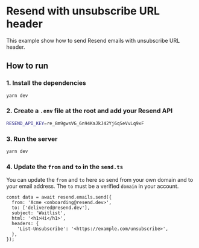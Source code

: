 # Resend with unsubscribe URL header

This example show how to send Resend emails with unsubscribe URL header.

## How to run

### 1. Install the dependencies

```bash
yarn dev
```

### 2. Create a `.env` file at the root and add your Resend API

```bash
RESEND_API_KEY=re_8m9gwsVG_6n94KaJkJ42Yj6qSeVvLq9xF
```

### 3. Run the server

```bash
yarn dev
```

### 4. Update the `from` and `to` in the `send.ts`

You can update the `from` and `to` here so send from your own domain and to your email address. The `to` must be a verified `domain` in your account.

```tsx
const data = await resend.emails.send({
  from: 'Acme <onboarding@resend.dev>',
  to: ['delivered@resend.dev'],
  subject: 'Waitlist',
  html: '<h1>Hi</h1>',
  headers: {
    'List-Unsubscribe': '<https://example.com/unsubscribe>',
  },
});
```
